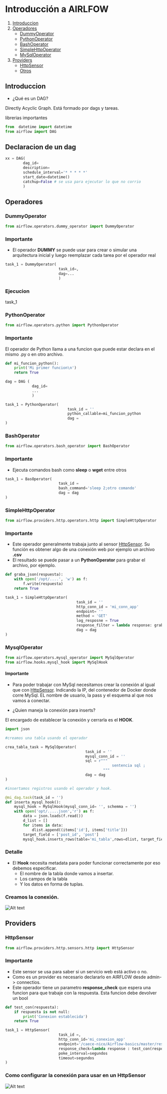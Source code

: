 # Introducción a __AIRLFOW__

1. [Introduccion](#Introduccion)
2. [Operadores](#Operadores)
    - [DummyOperator](#DummyOperator)
    - [PythonOperator](#PythonOperator)
    - [BashOperator](#BashOperator)
    - [SimpleHttpOperator](#SimpleHttpOperator)
    - [MySqlOperator](#MySqlOperator)
3. [Providers](#Providers)
    - [HttpSensor](#HttpSensor)
    - [Otros](#Otros)

## Introduccion

- ¿Qué es un DAG? 

Directly Acyclic Graph. Está formado por dags y tareas.

librerias importantes

```python
from  datetime import datetime
from airflow import DAG
```

## Declaracion de un dag 

```python
xx = DAG(
        dag_id=
        description=
        schedule_interval='* * * * *'
        start_date=datetime()
        catchup=False # se usa para ejecutar lo que no corrio
        )
```

## Operadores

### DummyOperator

```python
from airflow.operators.dummy_operator import DummyOperator
```

### Importante

- El operador __DUMMY__ se puede usar para crear o simular una arquitectura inicial y luego reemplazar cada tarea por el operador real

```python
task_1 = DummyOperator(
                        task_id=,
                        dag=...
                        )
```


### Ejecucion

task_1


### PythonOperator

```python
from airflow.operators.python import PythonOperator
```

### Importante

El operador de Python llama a una funcion que puede estar declara en el mismo .py o en otro archivo.

```python
def mi_funcion_python():
    print('Mi primer funcion\n')
    return True

dag = DAG (
            dag_id=
            ...
            )

task_1 = PythonOperator(
                            task_id = ''
                            python_callable=mi_funcion_python
                            dag = 
)
```


### BashOperator

```python
from airflow.operators.bash_operator import BashOperator
```

### Importante

- Ejecuta comandos bash como __sleep__ o __wget__ entre otros

```python
task_1 = BasOperator(
                        task_id = 
                        bash_command='sleep 2;otro comando'
                        dag = dag
)
```

### SimpleHttpOperator

```python
from airflow.providers.http.operators.http import SimpleHttpOperator
```

### Importante

- Este operador generalmente trabaja junto al sensor [HttpSensor](#HttpSensor). Su función es obtener algo de una conexión web por ejemplo un archivo __.csv__
- El resultado se puede pasar a un __PythonOperator__ para grabar el archivo, por ejemplo.

```python
def graba_json(respuesta):
    with open('/opt/....', 'w') as f:
        f.write(respuesta)
    return True

task_1 = SimpleHttpOperator(
                                task_id = ''
                                http_conn_id = 'mi_conn_app'
                                endpoint= ''
                                method = 'GET'
                                log_resposne = True
                                response_filter = lambda response: graba_json(response.text)
                                dag = dag
)
```

### MysqlOperator

```python
from airflow.operators.mysql_operator import MySqlOperator
from airflow.hooks.mysql_hook import MySqlHook
```

#### Importante

- Para poder trabajar con MySql necesitamos crear la conexión al igual que con [HttpSensor](#HttpSensor). Indicando la IP, del contenedor de Docker donde corre MySql. EL nombre de usuario, la pass y el esquema al que nos vamos a conectar.

- ¿Quien maneja la conexión para inserts?

El encargado de establecer la conexión y cerrarla es el __HOOK__.

```python
import json

#creamos una tabla usando el operador

crea_tabla_task = MySqlOperator(
                                    task_id = ''
                                    mysql_conn_id = ''
                                    sql = r"""
                                                sentencia sql ;
                                            """
                                    dag = dag
)

#insertamos registros usando el operador y hook.

@mi_dag.task(task_id = '')
def inserta_mysql_hook():
    mysql_hook = MySqlHook(mysql_conn_id= '', schemma = '')
    with open('opt/.....json','r') as f:
        data = json.loads(f.read())
        d_list = []
        for items in data:
            dlist.append((items['id'], items['title']))
        target_field = ['post_id', 'post']
        mysql_hook.inserts_rows(table='mi_tabla',rows=dlist, target_fields=target_field)


```

### Detalle

- El __Hook__ necesita metadata para poder funcionar correctamente por eso debemos especificar.
    - El nombre de la tabla donde vamos a insertar.
    - Los campos de la tabla
    - Y los datos en forma de tuplas.

### Creamos la conexión.

![Alt text](imagenesTutorial\ConexionMySql.png)

## Providers

### HttpSensor

```python
from airflow.providers.http.sensors.http import HttpSensor
```

### Importante

- Este sensor se usa para saber si un servicio web está activo o no.
- Como es un provider es necesario declararlo en AIRFLOW desde admin-> connectios.
- Este operador tiene un parametro __response_check__ que espera una funcion para que trabaje con la respuesta. Esta funcion  debe devolver un bool

```python
def test_con(respuesta):
    if respuesta is not null:
        print('Conexion establecida')
    return True

task_1 = HttpSensor(
                        task_id =,
                        http_conn_id='mi_conexion_app'
                        endpoint='/caece-nico/Airflow-basics/master/resources_installation/session5/customer.csv'
                        response_check=lambda response : test_con(response.text)
                        poke_interval=segundos
                        timeout=segundos
)
```

### Como configurar la conexión para usar en un HttpSensor

![Alt text](imagenesTutorial/image-1.png)




